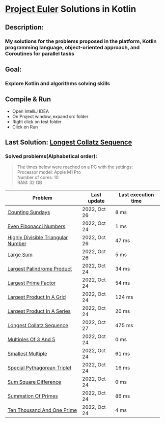 # [Project Euler](https://projecteuler.net) Solutions in Kotlin

## Description:
### My solutions for the problems proposed in the platform, Kotlin programming language, object-oriented approach, and Coroutines for parallel tasks

## Goal:
### Explore Kotlin and algorithms solving skills

## Compile & Run
- Open IntelliJ IDEA
- On Project window, expand src folder
- Right click on test folder
- Click on Run

## Last Solution: [Longest Collatz Sequence](src/main/kotlin/LongestCollatzSequence.kt)

### Solved problems(Alphabetical order):

> The times below were reached on a PC with the settings: <br/>
> Processor model: Apple M1 Pro<br/>
> Number of cores: 10<br/>
> RAM: 32 GB<br/>

| Problem                                                                                  | Last update  | Last execution time |
|------------------------------------------------------------------------------------------|--------------|---------------------|
| [Counting Sundays](src/main/kotlin/CountingSundays.kt)                                   | 2022, Oct 26 | 8 ms                |
| [Even Fibonacci Numbers](src/main/kotlin/EvenFibonacciNumbers.kt)                        | 2022, Oct 24 | 1 ms                |
| [Highly Divisible Triangular Number](src/main/kotlin/HighlyDivisibleTriangularNumber.kt) | 2022, Oct 26 | 47 ms               |
| [Large Sum](src/main/kotlin/LargeSum.kt)                                                 | 2022, Oct 26 | 5 ms                |
| [Largest Palindrome Product](src/main/kotlin/LargestPalindromeProduct.kt)                | 2022, Oct 24 | 34 ms               |
| [Largest Prime Factor](src/main/kotlin/LargestPrimeFactor.kt)                            | 2022, Oct 24 | 54 ms               |
| [Largest Product In A Grid](src/main/kotlin/LargestProductInAGrid.kt)                    | 2022, Oct 24 | 124 ms              |
| [Largest Product In A Series](src/main/kotlin/LargestProductInASeries.kt)                | 2022, Oct 24 | 20 ms               |
| [Longest Collatz Sequence](src/main/kotlin/LongestCollatzSequence.kt)                    | 2022, Oct 27 | 475 ms              |
| [Multiples Of 3 And 5](src/main/kotlin/MultiplesOf3And5.kt)                              | 2022, Oct 24 | 0 ms                |
| [Smallest Multiple](src/main/kotlin/SmallestMultiple.kt)                                 | 2022, Oct 24 | 61 ms               |
| [Special Pythagorean Triplet](src/main/kotlin/SpecialPythagoreanTriplet.kt)              | 2022, Oct 24 | 16 ms               |
| [Sum Square Difference](src/main/kotlin/SumSquareDifference.kt)                          | 2022, Oct 24 | 0 ms                |
| [Summation Of Primes](src/main/kotlin/SummationOfPrimes.kt)                              | 2022, Oct 24 | 86 ms               |
| [Ten Thousand And One Prime](src/main/kotlin/TenThousandAndOnePrime.kt)                  | 2022, Oct 24 | 4 ms                |
